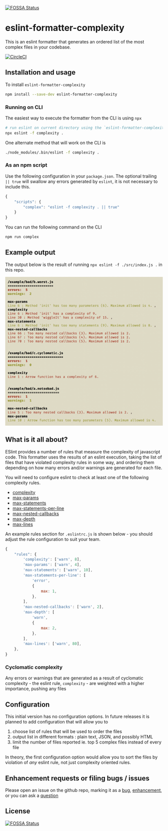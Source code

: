 [![FOSSA Status](https://app.fossa.io/api/projects/git%2Bgithub.com%2Fmlennox%2Feslint-formatter-complexity.svg?type=shield)](https://app.fossa.io/projects/git%2Bgithub.com%2Fmlennox%2Feslint-formatter-complexity?ref=badge_shield)

# eslint-formatter-complexity

This is an eslint formatter that generates an ordered list of the most complex files in your codebase.

[![CircleCI](https://circleci.com/gh/mlennox/eslint-formatter-complexity/tree/master.svg?style=svg)](https://circleci.com/gh/mlennox/eslint-formatter-complexity/tree/master)

## Installation and usage

To install `eslint-formatter-complexity`

```bash
npm install --save-dev eslint-formatter-complexity
```

### Running on CLI

The easiest way to execute the formatter from the CLI is using `npx`

```bash
# run eslint on current directory using the `eslint-formatter-complexity` formatter
npx eslint -f complexity .
```

One alternate method that will work on the CLI is

```bash
./node_modules/.bin/eslint -f complexity .
```

### As an npm script

Use the following configuration in your `package.json`. The optional trailing ` || true` will swallow any errors generated by `eslint`, it is not necessary to include this.

```javascript
{
    "scripts": {
        "complex": "eslint -f complexity . || true"
    }
}
```

You can run the following command on the CLI

```bash
npm run complex
```

## Example output

The output below is the result of running `npx eslint -f ./src/index.js .` in this repo.

![](./ExampleOutput.png)

## What is it all about?

ESlint provides a number of rules that measure the complexity of javascript code. This formatter uses the results of an eslint execution, taking the list of files that have violated complexity rules in some way, and ordering them depending on how many errors and/or warnings are generated for each file.

You will need to configure eslint to check at least one of the following complexity rules.

- [complexity](https://eslint.org/docs/rules/complexity)
- [max-params](https://eslint.org/docs/rules/max-params)
- [max-statements](https://eslint.org/docs/rules/max-statements)
- [max-statements-per-line](https://eslint.org/docs/rules/max-statements-per-line)
- [max-nested-callbacks](https://eslint.org/docs/rules/max-nested-callbacks)
- [max-depth](https://eslint.org/docs/rules/max-depth)
- [max-lines](https://eslint.org/docs/rules/max-lines)

An example rules section for `.eslintrc.js` is shown below - you should adjust the rule configuration to suit your team.

```javascript
{
    "rules": {
        'complexity': ['warn', 8],
        'max-params': ['warn', 4],
        'max-statements': ['warn', 10],
        'max-statements-per-line': [
            'error',
            {
                max: 1,
            },
        ],
        'max-nested-callbacks': ['warn', 2],
        'max-depth': [
            'warn',
            {
                max: 2,
            },
        ],
        'max-lines': ['warn', 80],
    },
}
```

### Cyclomatic complexity

Any errors or warnings that are generated as a result of cyclomatic complexity - the eslint rule, `complexity` - are weighted with a higher importance, pushing any files

## Configuration

This initial version has no configuration options. In future releases it is planned to add configuration that will allow you to

1. choose list of rules that will be used to order the files
2. output list in different formats : plain text, JSON, and possibly HTML
3. limit the number of files reported ie. top 5 complex files instead of every file

In theory, the first configuration option would allow you to sort the files by violation of _any_ eslint rule, not just complexity oriented rules.

## Enhancement requests or filing bugs / issues

Please open an issue on the github repo, marking it as a [bug](https://github.com/mlennox/eslint-formatter-complexity/labels/bug), [enhancement](https://github.com/mlennox/eslint-formatter-complexity/labels/enhancement), or you can ask a [question](https://github.com/mlennox/eslint-formatter-complexity/labels/question)

## License

[![FOSSA Status](https://app.fossa.io/api/projects/git%2Bgithub.com%2Fmlennox%2Feslint-formatter-complexity.svg?type=large)](https://app.fossa.io/projects/git%2Bgithub.com%2Fmlennox%2Feslint-formatter-complexity?ref=badge_large)